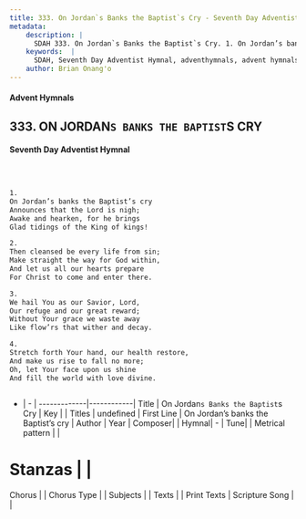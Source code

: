 ```yaml
---
title: 333. On Jordan`s Banks the Baptist`s Cry - Seventh Day Adventist Hymnal
metadata:
    description: |
      SDAH 333. On Jordan`s Banks the Baptist`s Cry. 1. On Jordan’s banks the Baptist’s cry Announces that the Lord is nigh; Awake and hearken, for he brings Glad tidings of the King of kings!
    keywords:  |
      SDAH, Seventh Day Adventist Hymnal, adventhymnals, advent hymnals, On Jordan`s Banks the Baptist`s Cry, On Jordan’s banks the Baptist’s cry 
    author: Brian Onang'o
---
```


#### Advent Hymnals
## 333. ON JORDAN`S BANKS THE BAPTIST`S CRY
#### Seventh Day Adventist Hymnal

```txt



1.
On Jordan’s banks the Baptist’s cry
Announces that the Lord is nigh;
Awake and hearken, for he brings
Glad tidings of the King of kings!

2.
Then cleansed be every life from sin;
Make straight the way for God within,
And let us all our hearts prepare
For Christ to come and enter there.

3.
We hail You as our Savior, Lord,
Our refuge and our great reward;
Without Your grace we waste away
Like flow’rs that wither and decay.

4.
Stretch forth Your hand, our health restore,
And make us rise to fall no more;
Oh, let Your face upon us shine
And fill the world with love divine.



```

- |   -  |
-------------|------------|
Title | On Jordan`s Banks the Baptist`s Cry |
Key |  |
Titles | undefined |
First Line | On Jordan’s banks the Baptist’s cry |
Author | 
Year | 
Composer|  |
Hymnal|  - |
Tune|  |
Metrical pattern | |
# Stanzas |  |
Chorus |  |
Chorus Type |  |
Subjects |  |
Texts |  |
Print Texts | 
Scripture Song |  |
  
